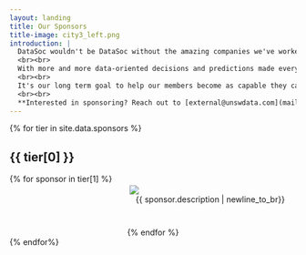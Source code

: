 ```yaml
---
layout: landing
title: Our Sponsors
title-image: city3_left.png
introduction: |
  DataSoc wouldn't be DataSoc without the amazing companies we've worked with throughout our journey as a society.
  <br><br>
  With more and more data-oriented decisions and predictions made everyday, the demand for talented Data Science graduates is growing.
  <br><br>
  It's our long term goal to help our members become as capable they can be, and it wouldn't be possible without the continued support from industry.
  <br><br>
  **Interested in sponsoring? Reach out to [external@unswdata.com](mailto:external@unswdata.com)**
---
```


<style>
.sponsor-figure-container {
    display: flex;
    flex-flow: row wrap;
    justify-content: space-around;
}

.sponsor-figure {
    flex: 0 1 28%;
    padding: 1.25rem 0.625rem;

    /* Displaying logo figures */
    display: flex;
    flex-direction: column;
    justify-content: center;
}

.sponsor_info {
    text-align: center;
}
</style>

<div class="hero-body">
  <!--Sponsors -->
  {% for tier in site.data.sponsors %}
    <div class="section">
        <div class="container">
        <div class="section-title-wrapper">
            <h2 class="title is-1 centered">{{ tier[0] }}</h2>
            <div class="columns is-vcentered sponsor-figure-container">
                {% for sponsor in tier[1] %}
                    <div class="column sponsor-figure">
                        <div class="sponsor_icon">
                            <a href="{{ sponsor.link }}">
                                <img src="{{ sponsor.icon }}">
                            </a>
                        </div>
                        <div class="sponsor_info">
                            {{ sponsor.description | newline_to_br}}
                        </div>
                    </div>
                {% endfor %}
            </div>
        </div>
        </div>
    </div>
  {% endfor%}
</div>
